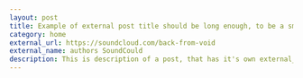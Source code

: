 ```yaml
---
layout: post
title: Example of external post title should be long enough, to be a small description as well, as just a regular title
category: home
external_url: https://soundcloud.com/back-from-void
external_name: authors SoundCould
description: This is description of a post, that has it's own external_url property. It will appear in the page of it's category with the description or excerpt shown. Clicking each of them will redirect to the external url.
---
```

